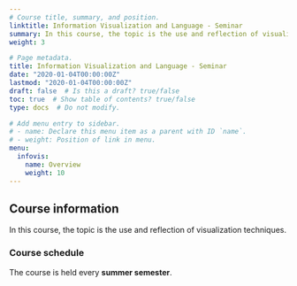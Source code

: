 ```yaml
---
# Course title, summary, and position.
linktitle: Information Visualization and Language - Seminar
summary: In this course, the topic is the use and reflection of visualization techniques. 
weight: 3

# Page metadata.
title: Information Visualization and Language - Seminar
date: "2020-01-04T00:00:00Z"
lastmod: "2020-01-04T00:00:00Z"
draft: false  # Is this a draft? true/false
toc: true  # Show table of contents? true/false
type: docs  # Do not modify.

# Add menu entry to sidebar.
# - name: Declare this menu item as a parent with ID `name`.
# - weight: Position of link in menu.
menu:
  infovis:
    name: Overview
    weight: 10
---
```






## Course information
In this course, the topic is the use and reflection of visualization techniques.

### Course schedule
The course is held every **summer semester**.
